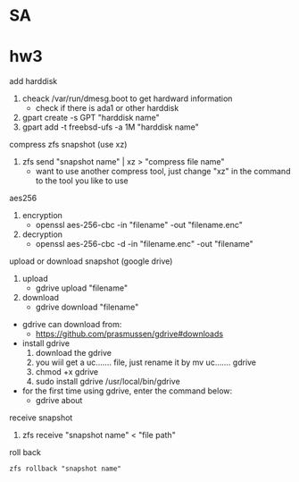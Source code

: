 # SA

# hw3

add harddisk

1.	cheack /var/run/dmesg.boot to get hardward information
	+	check if there is ada1 or other harddisk
2.	gpart create -s GPT "harddisk name"
3.	gpart add -t freebsd-ufs -a 1M "harddisk name"

compress zfs snapshot (use xz)

1.	zfs send "snapshot name" | xz > "compress file name"
	-	want to use another compress tool, just change "xz" in the command to the tool you like to use

aes256

1.	encryption
	-	openssl aes-256-cbc -in "filename" -out "filename.enc"
2.	decryption
	-	openssl aes-256-cbc -d -in "filename.enc" -out "filename"

upload or download snapshot (google drive)

1.	upload
	-	gdrive upload "filename"
2.	download
	-	gdrive download "filename"
+	gdrive can download from:
	-	https://github.com/prasmussen/gdrive#downloads
+	install gdrive 
	1.	download the gdrive
	2.	you wiil get a uc....... file, just rename it by mv uc....... gdrive
	3.	chmod +x gdrive
	4.	sudo install gdrive /usr/local/bin/gdrive
+	for the first time using gdrive, enter the command below:
	-	gdrive about

receive snapshot

1.	zfs receive "snapshot name" < "file path"

roll back

`zfs rollback "snapshot name"`

